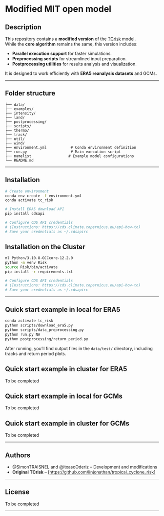 # Modified MIT open model


## Description
This repository contains a **modified version** of the [TCrisk](https://github.com/linjonathan/tropical_cyclone_risk) model.  
While the **core algorithm** remains the same, this version includes:
- **Parallel execution support** for faster simulations.
- **Preprocessing scripts** for streamlined input preparation.
- **Postprocessing utilities** for results analysis and visualization.

It is designed to work efficiently with **ERA5 reanalysis datasets** and GCMs.

---

## Folder structure
```
├── data/                 
├── examples/                  
├── intensity/                 
├── land/              
├── postprocessing/               
├── scripts/                
├── thermo/                 
├── track/                
├── util/                  
├── wind/                 
├── environment.yml           # Conda environment definition
├── run.py                    # Main execution script
├── namelist                 # Example model configurations
└── README.md
```

---

## Installation

```bash
# Create environment
conda env create -f environment.yml
conda activate tc_risk

# Install ERA5 download API
pip install cdsapi

# Configure CDS API credentials
# (Instructions: https://cds.climate.copernicus.eu/api-how-to)
# Save your credentials as ~/.cdsapirc
```

## Installation on the Cluster

```bash
ml Python/3.10.8-GCCcore-12.2.0
python -m venv Risk
source Risk/bin/activate
pip install -r requirements.txt

# Configure CDS API credentials
# (Instructions: https://cds.climate.copernicus.eu/api-how-to)
# Save your credentials as ~/.cdsapirc
```

---

## Quick start example in local for ERA5 
```bash
conda activate tc_risk
python scripts/download_era5.py
python scripts/data_preprocessing.py
python run.py NA
python postprocessing/return_period.py
```
After running, you’ll find output files in the `data/test/` directory, including tracks and return period plots.

## Quick start example in cluster for ERA5
To be completed

## Quick start example in local for GCMs
To be completed

## Quick start example in cluster for GCMs
To be completed


---

## Authors
- @SimonTRAISNEL and @itxasoOderiz – Development and modifications  
- **Original TCrisk** – [https://github.com/linjonathan/tropical_cyclone_risk]

---

## License
To be completed

---


